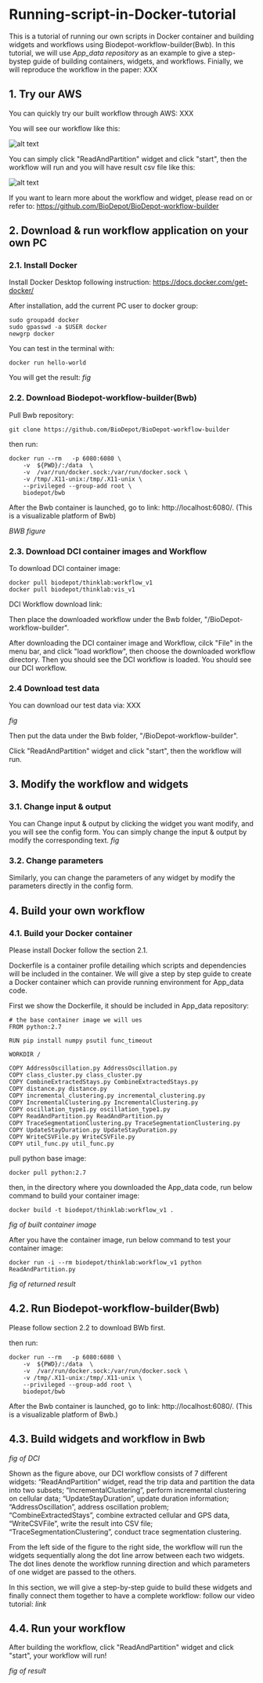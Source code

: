 # Running-script-in-Docker-tutorial
This is a tutorial of running our own scripts in Docker container and building widgets and workflows using Biodepot-workflow-builder(Bwb). In this tutorial, we will use *App_data repository* as an example to give a step-bystep guide of building containers, widgets, and workflows. Finially, we will reproduce the workflow in the paper: XXX
## 1. Try our AWS
You can quickly try our built workflow through AWS: XXX

You will see our workflow like this:

![alt text](https://github.com/Ien001/Running-script-in-Docker-tutorial/blob/master/figures/DCI.png)

You can simply click "ReadAndPartition" widget and click "start", then the workflow will run and you will have result csv file like this:

![alt text](https://github.com/Ien001/Running-script-in-Docker-tutorial/blob/master/figures/DCI%20running%20result.png)

If you want to learn more about the workflow and widget, please read on or refer to: https://github.com/BioDepot/BioDepot-workflow-builder

## 2. Download & run workflow application on your own PC
### 2.1. Install Docker
Install Docker Desktop following instruction: https://docs.docker.com/get-docker/ 

After installation, add the current PC user to docker group:
```
sudo groupadd docker
sudo gpasswd -a $USER docker
newgrp docker
```
You can test in the terminal with:

```
docker run hello-world
```
You will get the result:
*fig*
### 2.2. Download Biodepot-workflow-builder(Bwb)
Pull Bwb repository:
```
git clone https://github.com/BioDepot/BioDepot-workflow-builder
```
then run:
```
docker run --rm   -p 6080:6080 \
    -v  ${PWD}/:/data  \
    -v  /var/run/docker.sock:/var/run/docker.sock \
    -v /tmp/.X11-unix:/tmp/.X11-unix \
    --privileged --group-add root \
    biodepot/bwb
```
After the Bwb container is launched, go to link: http://localhost:6080/. (This is a visualizable platform of Bwb)

*BWB figure*

### 2.3. Download DCI container images and Workflow
To download DCI container image:
```
docker pull biodepot/thinklab:workflow_v1
docker pull biodepot/thinklab:vis_v1
```
DCI Workflow download link:

Then place the downloaded workflow under the Bwb folder, "/BioDepot-workflow-builder".

After downloading the DCI container image and Workflow, cilck "File" in the menu bar, and click "load workflow", then choose the downloaded workflow directory.
Then you should see the DCI workflow is loaded. You should see our DCI workflow.

### 2.4 Download test data
You can download our test data via: XXX

*fig*

Then put the data under the Bwb folder, "/BioDepot-workflow-builder". 

Click "ReadAndPartition" widget and click "start", then the workflow will run.


## 3. Modify the workflow and widgets
### 3.1. Change input & output 
You can Change input & output by clicking the widget you want modify, and you will see the config form. You can simply change the input & output by modify the corresponding text.
*fig*
### 3.2. Change parameters
Similarly, you can change the parameters of any widget by modify the parameters directly in the config form.

## 4. Build your own workflow
### 4.1. Build your Docker container 
Please install Docker follow the section 2.1.

Dockerfile is a container profile detailing which scripts and dependencies will be included in the container. We will give a step by step guide to create a Docker container which can provide running environment for App_data code. 

First we show the Dockerfile, it should be included in App_data repository:
```
# the base container image we will ues
FROM python:2.7

RUN pip install numpy psutil func_timeout

WORKDIR /

COPY AddressOscillation.py AddressOscillation.py
COPY class_cluster.py class_cluster.py
COPY CombineExtractedStays.py CombineExtractedStays.py
COPY distance.py distance.py
COPY incremental_clustering.py incremental_clustering.py
COPY IncrementalClustering.py IncrementalClustering.py
COPY oscillation_type1.py oscillation_type1.py
COPY ReadAndPartition.py ReadAndPartition.py
COPY TraceSegmentationClustering.py TraceSegmentationClustering.py
COPY UpdateStayDuration.py UpdateStayDuration.py
COPY WriteCSVFile.py WriteCSVFile.py
COPY util_func.py util_func.py
```
pull python base image:
```
docker pull python:2.7
```
then, in the directory where you downloaded the App_data code, run below command to build your container image:
```
docker build -t biodepot/thinklab:workflow_v1 .
```
*fig of built container image*

After you have the container image, run below command to test your container image:
```
docker run -i --rm biodepot/thinklab:workflow_v1 python ReadAndPartition.py
```

*fig of returned result*

## 4.2. Run Biodepot-workflow-builder(Bwb)
Please follow section 2.2 to download BWb first.

then run:
```
docker run --rm   -p 6080:6080 \
    -v  ${PWD}/:/data  \
    -v  /var/run/docker.sock:/var/run/docker.sock \
    -v /tmp/.X11-unix:/tmp/.X11-unix \
    --privileged --group-add root \
    biodepot/bwb
```
After the Bwb container is launched, go to link: http://localhost:6080/. (This is a visualizable platform of Bwb.)

## 4.3. Build widgets and workflow in Bwb
*fig of DCI*

Shown as the figure above, our DCI workflow consists of 7 different widgets: “ReadAndPartition” widget, read the trip data and partition the data into two subsets; “IncrementalClustering”, perform incremental clustering on cellular data; “UpdateStayDuration”, update duration information; “AddressOscillation”, address oscillation problem; “CombineExtractedStays”, combine extracted cellular and GPS data, “WriteCSVFile”, write the result into CSV file; “TraceSegmentationClustering”, conduct trace segmentation clustering. 

From the left side of the figure to the right side, the workflow will run the widgets sequentially along the dot line arrow between each two widgets. The dot lines denote the workflow running direction and which parameters of one widget are passed to the others.

In this section, we will give a step-by-step guide to build these widgets and finally connect them together to have a complete workflow: follow our video tutorial: *link*

## 4.4. Run your workflow
After building the workflow, click "ReadAndPartition" widget and click "start", your workflow will run!

*fig of result*
